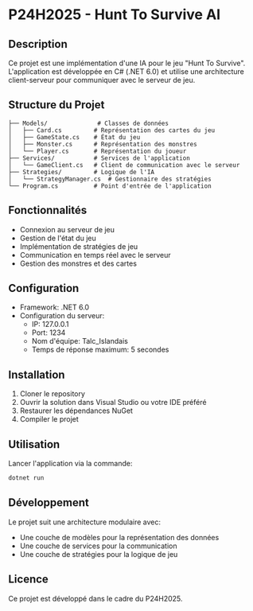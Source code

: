 # P24H2025 - Hunt To Survive AI

## Description
Ce projet est une implémentation d'une IA pour le jeu "Hunt To Survive". L'application est développée en C# (.NET 6.0) et utilise une architecture client-serveur pour communiquer avec le serveur de jeu.

## Structure du Projet
```
├── Models/              # Classes de données
│   ├── Card.cs         # Représentation des cartes du jeu
│   ├── GameState.cs    # État du jeu
│   ├── Monster.cs      # Représentation des monstres
│   └── Player.cs       # Représentation du joueur
├── Services/           # Services de l'application
│   └── GameClient.cs   # Client de communication avec le serveur
├── Strategies/         # Logique de l'IA
│   └── StrategyManager.cs  # Gestionnaire des stratégies
└── Program.cs          # Point d'entrée de l'application
```

## Fonctionnalités
- Connexion au serveur de jeu
- Gestion de l'état du jeu
- Implémentation de stratégies de jeu
- Communication en temps réel avec le serveur
- Gestion des monstres et des cartes

## Configuration
- Framework: .NET 6.0
- Configuration du serveur:
  - IP: 127.0.0.1
  - Port: 1234
  - Nom d'équipe: Talc_Islandais
  - Temps de réponse maximum: 5 secondes

## Installation
1. Cloner le repository
2. Ouvrir la solution dans Visual Studio ou votre IDE préféré
3. Restaurer les dépendances NuGet
4. Compiler le projet

## Utilisation
Lancer l'application via la commande:
```bash
dotnet run
```

## Développement
Le projet suit une architecture modulaire avec:
- Une couche de modèles pour la représentation des données
- Une couche de services pour la communication
- Une couche de stratégies pour la logique de jeu

## Licence
Ce projet est développé dans le cadre du P24H2025.